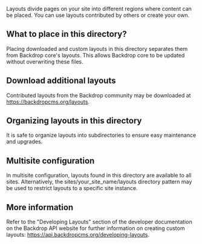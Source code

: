 Layouts divide pages on your site into different regions where content can be placed. You can use layouts contributed by others or create your own.

What to place in this directory?
--------------------------------

Placing downloaded and custom layouts in this directory separates them from
Backdrop core's layouts. This allows Backdrop core to be updated without overwriting these files.

Download additional layouts
---------------------------

Contributed layouts from the Backdrop community may be downloaded at
https://backdropcms.org/layouts.

Organizing layouts in this directory
------------------------------------

It is safe to organize layouts into subdirectories to ensure easy maintenance
and upgrades.

Multisite configuration
-----------------------

In multisite configuration, layouts found in this directory are available to all
sites. Alternatively, the sites/your_site_name/layouts directory pattern may be
used to restrict layouts to a specific site instance.

More information
-----------------

Refer to the "Developing Layouts" section of the developer documentation on the
Backdrop API website for further information on creating custom layouts:
https://api.backdropcms.org/developing-layouts.
